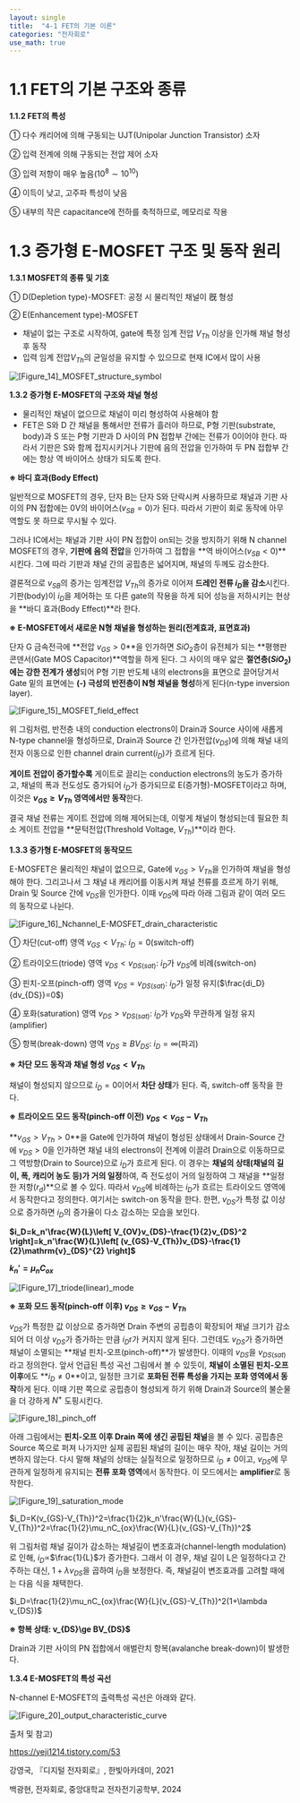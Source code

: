 ```yaml
---
layout: single
title:  "4-1 FET의 기본 이론"
categories: "전자회로"
use_math: true
---
```


# 1.1 FET의 기본 구조와 종류

**1.1.2  FET의 특성**

① 다수 캐리어에 의해 구동되는 UJT(Unipolar Junction Transistor) 소자

② 입력 전계에 의해 구동되는 전압 제어 소자

③ 입력 저항이 매우 높음$(10^8 \sim 10^{10})$

④ 이득이 낮고, 고주파 특성이 낮음

⑤ 내부의 작은 capacitance에 전하를 축적하므로, 메모리로 작용



# 1.3 증가형 E-MOSFET 구조 및 동작 원리

**1.3.1 MOSFET의 종류 및 기호**

① D(Depletion type)-MOSFET: 공정 시 물리적인 채널이 旣 형성

② E(Enhancement type)-MOSFET

- 채널이 없는 구조로 시작하여, gate에 특정 임계 전압 $V_{Th}$ 이상을 인가해 채널 형성 후 동작
- 입력 임계 전압$V_{Th}$의 균일성을 유지할 수 있으므로 현재 IC에서 많이 사용

![[Figure_14]_MOSFET_structure_symbol]({{site.url}}/images/2024-04-07-first/[Figure_14]_MOSFET_structure_symbol.jpg)

**1.3.2 증가형 E-MOSFET의 구조와 채널 형성**

- 물리적인 채널이 없으므로 채널이 미리 형성하여 사용해야 함
- FET은 S와 D 간 채널을 통해서만 전류가 흘러야 하므로, P형 기판(substrate, body)과 S 또는 P형 기판과 D 사이의 PN 접합부 간에는 전류가 0이어야 한다. 따라서 기판은 S와 함께 접지시키거나 기판에 음의 전압을 인가하여 두 PN 접합부 간에는 항상 역 바이어스 상태가 되도록 한다.

**※ 바디 효과(Body Effect)**

일반적으로 MOSFET의 경우, 단자 B는 단자 S와 단락시켜 사용하므로 채널과 기판 사이의 PN 접합에는 0V의 바이어스$(v_{SB}=0)$가 된다. 따라서 기판이 회로 동작에 아무 역할도 못 하므로 무시될 수 있다.

그러나 IC에서는 채널과 기판 사이 PN 접합이 on되는 것을 방지하기 위해 N channel MOSFET의 경우, **기판에 음의 전압**을 인가하여 그 접합을 **역 바이어스$(v_{SB}<0)$**시킨다. 그에 따라 기판과 채널 간의 공핍층은 넓어지며, 채널의 두께도 감소한다.

결론적으로 $v_{SB}$의 증가는 임계전압 $V_{Th}$의 증가로 이어져 **드레인 전류 $i_D$을 감소**시킨다. 기판(body)이 $i_D$을 제어하는 또 다른 gate의 작용을 하게 되어 성능을 저하시키는 현상을 **바디 효과(Body Effect)**라 한다.



**※ E-MOSFET에서 새로운 N형 채널을 형성하는 원리(전계효과, 표면효과)**

단자 G 금속전극에 **전압 $v_{GS}>0$**을 인가하면 $SiO_2$층이 유전체가 되는 **평행판 콘덴서(Gate MOS Capacitor)**역할을 하게 된다. 그 사이의 매우 얇은 **절연층($SiO_2$)에는 강한 전계가 생성**되어 P형 기판 반도체 내의 electrons을 표면으로 끌어당겨서 Gate 밑의 표면에는 **(-) 극성의 반전층이 N형 채널을 형성**하게 된다(n-type inversion layer).

![[Figure_15]_MOSFET_field_effect]({{site.url}}/images/2024-04-07-first/[Figure_15]_MOSFET_field_effect.jpg)

위 그림처럼, 반전층 내의 conduction electrons이 Drain과 Source 사이에 새롭게 N-type channel을 형성하므로, Drain과 Source 간 인가전압$(v_{DS})$에 의해 채널 내의 전자 이동으로 인한 channel drain current$(i_D)$가 흐르게 된다.

**게이트 전압이 증가할수록** 게이트로 끌리는 conduction electrons의 농도가 증가하고, 채널의 폭과 전도성도 증가되어 $i_D$가 증가되므로 E(증가형)-MOSFET이라고 하며, 이것은 **$v_{GS}\ge V_{Th}$ 영역에서만 동작**한다.

결국 채널 전류는 게이트 전압에 의해 제어되는데, 이렇게 채널이 형성되는데 필요한 최소 게이트 전압을 **문턱전압(Threshold Voltage, $V_{Th}$)**이라 한다.



**1.3.3 증가형 E-MOSFET의 동작모드**

E-MOSFET은 물리적인 채널이 없으므로, Gate에 $v_{GS}>V_{Th}$을 인가하여 채널을 형성해야 한다. 그리고나서 그 채널 내 캐리어를 이동시켜 채널 전류를 흐르게 하기 위해, Drain 및 Source 간에 $v_{DS}$을 인가한다. 이때 $v_{DS}$에 따라 아래 그림과 같이 여러 모드의 동작으로 나뉜다.

![[Figure_16]_Nchannel_E-MOSFET_drain_characteristic]({{site.url}}/images/2024-04-07-first/[Figure_16]_Nchannel_E-MOSFET_drain_characteristic.jpg)

① 차단(cut-off) 영역 $v_{GS}<V_{Th}$: $i_D=0$(switch-off)

② 트라이오드(triode) 영역 $v_{DS}<v_{DS(sat)}$: $i_D$가 $v_{DS}$에 비례(switch-on)

③ 핀치-오프(pinch-off) 영역 $v_{DS}=v_{DS(sat)}$: $i_D$가 일정 유지($\frac{di_D}{dv_{DS}}=0$)

④ 포화(saturation) 영역 $v_{DS}>v_{DS(sat)}$: $i_D$가 $v_{DS}$와 무관하게 일정 유지(amplifier)

⑤ 항복(break-down) 영역 $v_{DS}\ge BV_{DS}$: $i_D=\infty$(파괴)



**※ 차단 모드 동작과 채널 형성 $v_{GS}<V_{Th}$**

채널이 형성되지 않으므로 $i_D=0$이어서 **차단 상태**가 된다. 즉, switch-off 동작을 한다.



**※ 트라이오드 모드 동작(pinch-off 이전) $v_{DS}<v_{GS}-V_{Th}$**

**$v_{GS}>V_{Th}>0$**을 Gate에 인가하여 채널이 형성된 상태에서 Drain-Source 간에 $v_{DS}>0$을 인가하면 채널 내의 electrons이 전계에 이끌려 Drain으로 이동하므로 그 역방향(Drain to Source)으로 $i_D$가 흐르게 된다. 이 경우는 **채널의 상태(채널의 길이, 폭, 캐리어 농도 등)가 거의 일정**하여, 즉 전도성이 거의 일정하여 그 채널을 **일정한 저항($r_d$)**으로 볼 수 있다. 따라서 $v_{DS}$에 비례하는 $i_D$가 흐르는 트라이오드 영역에서 동작한다고 정의한다. 여기서는 switch-on 동작을 한다. 한편, $v_{DS}$가 특정 값 이상으로 증가하면 $i_D$의 증가율이 다소 감소하는 모습을 보인다.

**$i_D=k_n'\frac{W}{L}\left[ V_{OV}v_{DS}-\frac{1}{2}v_{DS}^2 \right]=k_n'\frac{W}{L}\left[ (v_{GS}-V_{Th})v_{DS}-\frac{1}{2}\mathrm{v}_{DS}^{2} \right]$**

**$k_n'=\mu_nC_{ox}$**

![[Figure_17]_triode(linear)_mode]({{site.url}}/images/2024-04-07-first/[Figure_17]_triode(linear)_mode.jpg)



**※ 포화 모드 동작(pinch-off 이후) $v_{DS} \ge v_{GS}-V_{Th}$**

$v_{DS}$가 특정한 값 이상으로 증가하면 Drain 주변의 공핍층이 확장되어 채널 크기가 감소되어 더 이상 $v_{DS}$가 증가하는 만큼 $i_D$r가 커지지 않게 된다. 그런데도 $v_{DS}$가 증가하면 채널이 소멸되는 **채널 핀치-오프(pinch-off)**가 발생한다. 이때의 $v_{DS}$을 $v_{DS(sat)}$라고 정의한다. 앞서 언급된 특성 곡선 그림에서 볼 수 있듯이, **채널이 소멸된 핀치-오프 이후**에도 **$i_D\neq 0$**이고, 일정한 크기로 **포화된 전류 특성을 가지는 포화 영역에서 동작**하게 된다. 이때 기판 쪽으로 공핍층이 형성되게 하기 위해 Drain과 Source의 불순물을 더 강하게 $N^+$ 도핑시킨다.

![[Figure_18]_pinch_off]({{site.url}}/images/2024-04-07-first/[Figure_18]_pinch_off.jpg)

아래 그림에서는 **핀치-오프 이후 Drain 쪽에 생긴 공핍된 채널**을 볼 수 있다. 공핍층은 Source 쪽으로 퍼져 나가지만 실제 공핍된 채널의 길이는 매우 작아, 채널 길이는 거의 변하지 않는다. 다시 말해 채널의 상태는 실질적으로 일정하므로 $i_D\neq 0$이고, $v_{DS}$에 무관하게 일정하게 유지되는 **전류 포화 영역**에서 동작한다. 이 모드에서는 **amplifier**로 동작한다.

![[Figure_19]_saturation_mode]({{site.url}}/images/2024-04-07-first/[Figure_19]_saturation_mode.jpg)

$i_D=K(v_{GS}-V_{Th})^2=\frac{1}{2}k_n'\frac{W}{L}(v_{GS}-V_{Th})^2=\frac{1}{2}\mu_nC_{ox}\frac{W}{L}(v_{GS}-V_{Th})^2$

위 그림처럼 채널 길이가 감소하는 채널길이 변조효과(channel-length modulation)로 인해, $i_D$∝$\frac{1}{L}$가 증가한다. 그래서 이 경우, 채널 길이 L은 일정하다고 간주하는 대신, $1+ \lambda v_{DS}$을 곱하여 $i_D$을 보정한다. 즉, 채널길이 변조효과를 고려할 때에는 다음 식을 채택한다.

$i_D=\frac{1}{2}\mu_nC_{ox}\frac{W}{L}(v_{GS}-V_{Th})^2(1+\lambda v_{DS})$



**※ 항복 상태: v_{DS}\ge BV_{DS}$**

Drain과 기판 사이의 PN 접합에서 애벌란치 항복(avalanche break-down)이 발생한다.



**1.3.4 E-MOSFET의 특성 곡선**

N-channel E-MOSFET의 출력특성 곡선은 아래와 같다.

![[Figure_20]_output_characteristic_curve]({{site.url}}/images/2024-04-07-first/[Figure_20]_output_characteristic_curve.png)



출처 및 참고)

https://yeji1214.tistory.com/53

강영국, 『디지털 전자회로』, 한빛아카데미, 2021

백광현, 전자회로, 중앙대학교 전자전기공학부, 2024